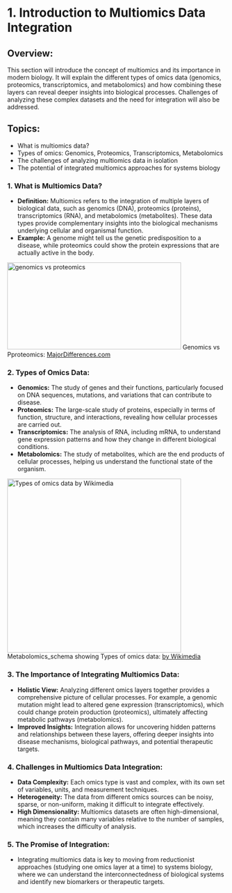 # 1. Introduction to Multiomics Data Integration

## Overview:
This section will introduce the concept of multiomics and its importance in modern biology. It will explain the different types of omics data (genomics, proteomics, transcriptomics, and metabolomics) and how combining these layers can reveal deeper insights into biological processes. Challenges of analyzing these complex datasets and the need for integration will also be addressed. 

## Topics:
+	What is multiomics data?
+	Types of omics: Genomics, Proteomics, Transcriptomics, Metabolomics
+	The challenges of analyzing multiomics data in isolation
+	The potential of integrated multiomics approaches for systems biology

### 1.	What is Multiomics Data?
+	**Definition:** Multiomics refers to the integration of multiple layers of biological data, such as genomics (DNA), proteomics (proteins), transcriptomics (RNA), and metabolomics (metabolites). These data types provide complementary insights into the biological mechanisms underlying cellular and organismal function.
+	**Example:** A genome might tell us the genetic predisposition to a disease, while proteomics could show the protein expressions that are actually active in the body.

<img src="https://blogger.googleusercontent.com/img/b/R29vZ2xl/AVvXsEgcofLQPg_6dEA7F1uUyOKcGE4BXmrKxsLihVjMxYb7x3vSp0wCm8IohgP5eAZlbhZ8VsLXGW8L20qs0nkXpPrhNxE_FXurEOpdUPOnZ46eFtdWfKEkO4qwdFT6TjsorU1uGk95N6OrXpYx/s1600/Genomics+vs+Proteomics.jpg" alt="genomics vs proteomics" width="400" height="200">
Genomics vs Pproteomics: <a href="https://www.majordifferences.com/2016/01/difference-between-genomics-and.html">MajorDifferences.com</a>

### 2.	Types of Omics Data:
+	**Genomics:** The study of genes and their functions, particularly focused on DNA sequences, mutations, and variations that can contribute to disease.
+	**Proteomics:** The large-scale study of proteins, especially in terms of function, structure, and interactions, revealing how cellular processes are carried out.
+	**Transcriptomics:** The analysis of RNA, including mRNA, to understand gene expression patterns and how they change in different biological conditions.
+	**Metabolomics:** The study of metabolites, which are the end products of cellular processes, helping us understand the functional state of the organism.

<img src="https://upload.wikimedia.org/wikipedia/commons/9/98/Metabolomics_schema.png" alt="Types of omics data by Wikimedia" width="400" height="400">
Metabolomics_schema showing Types of omics data: <a href="https://upload.wikimedia.org/wikipedia/commons/9/98/Metabolomics_schema.png"> by Wikimedia</a>

### 3.	The Importance of Integrating Multiomics Data:
+	**Holistic View:** Analyzing different omics layers together provides a comprehensive picture of cellular processes. For example, a genomic mutation might lead to altered gene expression (transcriptomics), which could change protein production (proteomics), ultimately affecting metabolic pathways (metabolomics).
+	**Improved Insights:** Integration allows for uncovering hidden patterns and relationships between these layers, offering deeper insights into disease mechanisms, biological pathways, and potential therapeutic targets.

### 4.	Challenges in Multiomics Data Integration:
+	**Data Complexity:** Each omics type is vast and complex, with its own set of variables, units, and measurement techniques.
+	**Heterogeneity:** The data from different omics sources can be noisy, sparse, or non-uniform, making it difficult to integrate effectively.
+	**High Dimensionality:** Multiomics datasets are often high-dimensional, meaning they contain many variables relative to the number of samples, which increases the difficulty of analysis.

### 5.	The Promise of Integration:
+	Integrating multiomics data is key to moving from reductionist approaches (studying one omics layer at a time) to systems biology, where we can understand the interconnectedness of biological systems and identify new biomarkers or therapeutic targets.


